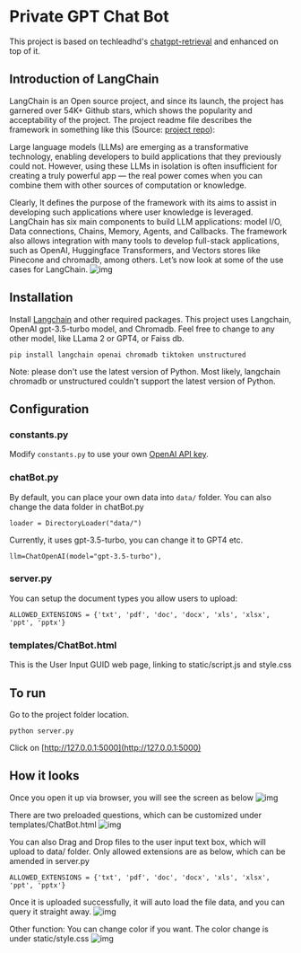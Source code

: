 # Private GPT Chat Bot 
This project is based on techleadhd's [chatgpt-retrieval](https://github.com/techleadhd/chatgpt-retrieval) and enhanced on top of it. 

## Introduction of LangChain
LangChain is an Open source project, and since its launch, the project has garnered over 54K+ Github stars, which shows the popularity and acceptability of the project. The project readme file describes the framework in something like this (Source: [project repo](https://github.com/langchain-ai/langchain)):

Large language models (LLMs) are emerging as a transformative technology, enabling developers to build applications that they previously could not. However, using these LLMs in isolation is often insufficient for creating a truly powerful app — the real power comes when you can combine them with other sources of computation or knowledge.

Clearly, It defines the purpose of the framework with its aims to assist in developing such applications where user knowledge is leveraged.
LangChain has six main components to build LLM applications: model I/O, Data connections, Chains, Memory, Agents, and Callbacks. The framework also allows integration with many tools to develop full-stack applications, such as OpenAI, Huggingface Transformers, and Vectors stores like Pinecone and chromadb, among others. Let’s now look at some of the use cases for LangChain.
![img](https://github.com/bondzh/PrivateGPTChatBot/blob/main/Screenshots/langchain.png)

## Installation
Install [Langchain](https://github.com/hwchase17/langchain) and other required packages.
This project uses Langchain, OpenAI gpt-3.5-turbo model, and Chromadb. Feel free to change to any other model, like LLama 2 or GPT4, or Faiss db.
```
pip install langchain openai chromadb tiktoken unstructured
```
Note: please don't use the latest version of Python. Most likely, langchain chromadb or unstructured couldn't support the latest version of Python.


## Configuration
### constants.py
Modify `constants.py` to use your own [OpenAI API key](https://platform.openai.com/account/api-keys).

### chatBot.py
By default, you can place your own data into `data/` folder.
You can also change the data folder in chatBot.py
```
loader = DirectoryLoader("data/")
```
Currently, it uses gpt-3.5-turbo, you can change it to GPT4 etc.
```
llm=ChatOpenAI(model="gpt-3.5-turbo"),
```
### server.py
You can setup the document types you allow users to upload:
```
ALLOWED_EXTENSIONS = {'txt', 'pdf', 'doc', 'docx', 'xls', 'xlsx', 'ppt', 'pptx'}
```
### templates/ChatBot.html
This is the User Input GUID web page, linking to static/script.js and style.css



## To run
Go to the project folder location. 
```
python server.py
```
Click on [http://127.0.0.1:5000](http://127.0.0.1:5000)



## How it looks
Once you open it up via browser, you will see the screen as below
![img](https://github.com/bondzh/PrivateGPTChatBot/blob/main/Screenshots/MainScreen.png)

There are two preloaded questions, which can be customized under templates/ChatBot.html
![img](https://github.com/bondzh/PrivateGPTChatBot/blob/main/Screenshots/OpenAIResult.png)

You can also Drag and Drop files to the user input text box, which will upload to data/ folder. Only allowed extensions are as below, which can be amended in server.py
```
ALLOWED_EXTENSIONS = {'txt', 'pdf', 'doc', 'docx', 'xls', 'xlsx', 'ppt', 'pptx'}
```
Once it is uploaded successfully, it will auto load the file data, and you can query it straight away. 
![img](https://github.com/bondzh/PrivateGPTChatBot/blob/main/Screenshots/UploadFile.png)

Other function: You can change color if you want. The color change is under static/style.css
![img](https://github.com/bondzh/PrivateGPTChatBot/blob/main/Screenshots/SwitchColor.png)
